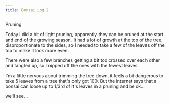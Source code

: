 ```yaml
---
title: Bonsai Log 2
---
```


Pruning

Today I did a bit of light pruning, apparently they can be pruned at the start and end of the growing season. It had a lot of growth at the top of the tree, disproportionate to the sides, so I needed to take a few of the leaves off the top to make it look more even.

There were also a few branches getting a bit too crossed over each other and tangled up, so I nipped off the ones with the fewest leaves.

I'm a little nervous about trimming the tree down, it feels a bit dangerous to take 5 leaves from a tree that's only got 100. But the internet says that a bonsai can loose up to 1/3rd of it's leaves in a pruning and be ok...

we'll see...

